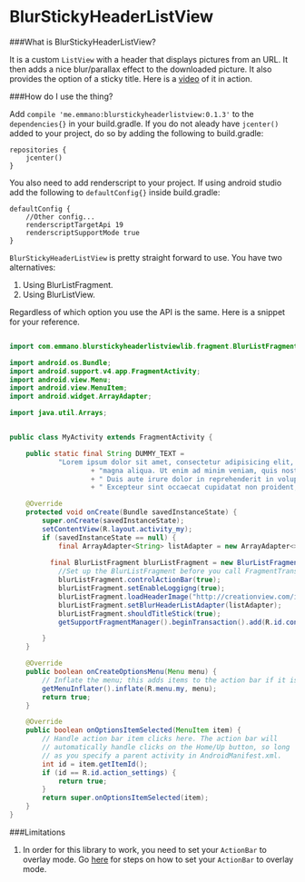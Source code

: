 BlurStickyHeaderListView
========================

###What is BlurStickyHeaderListView?

It is a custom `ListView` with a header that displays pictures from an URL. It then adds a nice blur/parallax effect to the downloaded picture. It also provides the option of a sticky title. Here is a [video](https://vid.me/bHJ) of it in action.

###How do I use the thing?

Add `compile 'me.emmano:blurstickyheaderlistview:0.1.3'` to the `dependencies{}` in your build.gradle. If you do not aleady have `jcenter()` added to your project, do so by adding the following to build.gradle:

    repositories {
        jcenter()
    }
You also need to add renderscript to your project. If using android studio add the following to `defaultConfig{}` inside build.gradle:

    defaultConfig {
        //Other config...
        renderscriptTargetApi 19
        renderscriptSupportMode true
    }
`BlurStickyHeaderListView` is pretty straight forward to use. You have two alternatives:

1. Using BlurListFragment.
2. Using BlurListView.


Regardless of which option you use the API is the same. Here is a snippet for your reference.
``` java

import com.emmano.blurstickyheaderlistviewlib.fragment.BlurListFragment;

import android.os.Bundle;
import android.support.v4.app.FragmentActivity;
import android.view.Menu;
import android.view.MenuItem;
import android.widget.ArrayAdapter;

import java.util.Arrays;


public class MyActivity extends FragmentActivity {

    public static final String DUMMY_TEXT =
            "Lorem ipsum dolor sit amet, consectetur adipisicing elit, sed do eiusmod tempor incididunt ut labore et dolore "
                    + "magna aliqua. Ut enim ad minim veniam, quis nostrud exercitation ullamco laboris nisi ut aliquip ex ea commodo consequat."
                    + " Duis aute irure dolor in reprehenderit in voluptate velit esse cillum dolore eu fugiat nulla pariatur."
                    + " Excepteur sint occaecat cupidatat non proident, sunt in culpa qui officia deserunt mollit anim id est laborum.";

    @Override
    protected void onCreate(Bundle savedInstanceState) {
        super.onCreate(savedInstanceState);
        setContentView(R.layout.activity_my);
        if (savedInstanceState == null) {
            final ArrayAdapter<String> listAdapter = new ArrayAdapter<>(this, android.R.layout.simple_list_item_1, Arrays.asList(DUMMY_TEXT, DUMMY_TEXT));
            
          final BlurListFragment blurListFragment = new BlurListFragment();
            //Set up the BlurListFragment before you call FragmentTransaction.commit() methods called after commit() will do nothing.
            blurListFragment.controlActionBar(true);
            blurListFragment.setEnableLoggigng(true);
            blurListFragment.loadHeaderImage("http://creationview.com/image/obj600geo571pg41p11.jpg",R.drawable.ic_launcher);
            blurListFragment.setBlurHeaderListAdapter(listAdapter);
            blurListFragment.shouldTitleStick(true);
            getSupportFragmentManager().beginTransaction().add(R.id.container, blurListFragment,BlurListFragment.class.getSimpleName()).commit();

        }
    }

    @Override
    public boolean onCreateOptionsMenu(Menu menu) {
        // Inflate the menu; this adds items to the action bar if it is present.
        getMenuInflater().inflate(R.menu.my, menu);
        return true;
    }

    @Override
    public boolean onOptionsItemSelected(MenuItem item) {
        // Handle action bar item clicks here. The action bar will
        // automatically handle clicks on the Home/Up button, so long
        // as you specify a parent activity in AndroidManifest.xml.
        int id = item.getItemId();
        if (id == R.id.action_settings) {
            return true;
        }
        return super.onOptionsItemSelected(item);
    }
}
```
###Limitations

1. In order for this library to work, you need to set your `ActionBar` to overlay mode. Go [here](https://developer.android.com/training/basics/actionbar/overlaying.html#EnableOverlay) for steps on how to set your `ActionBar` to overlay mode. 
